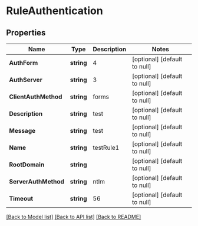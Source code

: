 # RuleAuthentication

## Properties
Name | Type | Description | Notes
------------ | ------------- | ------------- | -------------
**AuthForm** | **string** | 4 | [optional] [default to null]
**AuthServer** | **string** | 3 | [optional] [default to null]
**ClientAuthMethod** | **string** | forms | [optional] [default to null]
**Description** | **string** | test | [optional] [default to null]
**Message** | **string** | test | [optional] [default to null]
**Name** | **string** | testRule1 | [optional] [default to null]
**RootDomain** | **string** |  | [optional] [default to null]
**ServerAuthMethod** | **string** | ntlm | [optional] [default to null]
**Timeout** | **string** | 56 | [optional] [default to null]

[[Back to Model list]](../README.md#documentation-for-models) [[Back to API list]](../README.md#documentation-for-api-endpoints) [[Back to README]](../README.md)

